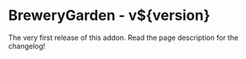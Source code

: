 # BreweryGarden - v${version}

The very first release of this addon. Read the page description for the
changelog!
